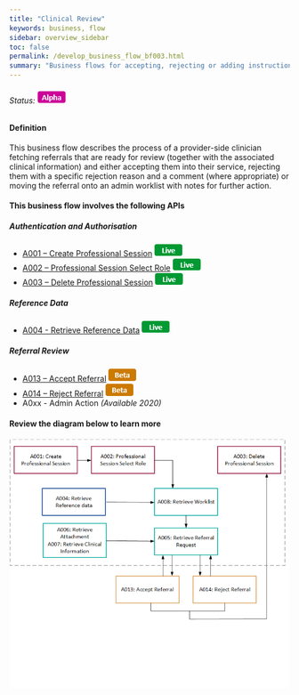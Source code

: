 ```yaml
---
title: "Clinical Review"
keywords: business, flow
sidebar: overview_sidebar
toc: false
permalink: /develop_business_flow_bf003.html
summary: "Business flows for accepting, rejecting or adding instructions for further action"
---
```


###### Status: ![Alpha](images/icons/api_alpha.png)

#### Definition

This business flow describes the process of a provider-side clinician fetching referrals that are ready for review (together with the associated clinical information) and either accepting them into their service, rejecting them with a specific rejection reason and a comment (where appropriate) or moving the referral onto an admin worklist with notes for further action.


#### This business flow involves the following APIs

##### Authentication and Authorisation
* [A001 – Create Professional Session](explore_endpoint_a001.html) ![Live](images/icons/api_live.png)
* [A002 – Professional Session Select Role](explore_endpoint_a002.html) ![Live](images/icons/api_live.png)
* [A003 – Delete Professional Session](explore_endpoint_a003.html) ![Live](images/icons/api_live.png)

##### Reference Data
* [A004 - Retrieve Reference Data](explore_endpoint_a004.html) ![Live](images/icons/api_live.png)

##### Referral Review
* [A013 – Accept Referral](explore_endpoint_a013.html) ![Beta](images/icons/api_beta.png)
* [A014 – Reject Referral](explore_endpoint_a014.html) ![Beta](images/icons/api_beta.png)
* A0xx - Admin Action *(Available 2020)*

#### Review the diagram below to learn more

![Clinical Review](images/develop/BF003-ClinicalTriage.png)
